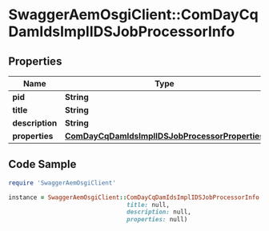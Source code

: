 # SwaggerAemOsgiClient::ComDayCqDamIdsImplIDSJobProcessorInfo

## Properties

Name | Type | Description | Notes
------------ | ------------- | ------------- | -------------
**pid** | **String** |  | [optional] 
**title** | **String** |  | [optional] 
**description** | **String** |  | [optional] 
**properties** | [**ComDayCqDamIdsImplIDSJobProcessorProperties**](ComDayCqDamIdsImplIDSJobProcessorProperties.md) |  | [optional] 

## Code Sample

```ruby
require 'SwaggerAemOsgiClient'

instance = SwaggerAemOsgiClient::ComDayCqDamIdsImplIDSJobProcessorInfo.new(pid: null,
                                 title: null,
                                 description: null,
                                 properties: null)
```


